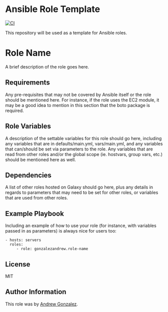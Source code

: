 # Ansible Role Template
[![CI](https://github.com/GonzalezAndrew/ansible-role-template/workflows/CI/badge.svg?event=push)](https://github.com/GonzalezAndrew/ansible-role-template/actions?query=workflow%3ACI)

This repository will be used as a template for Ansible roles.

Role Name
=========

A brief description of the role goes here.

Requirements
------------

Any pre-requisites that may not be covered by Ansible itself or the role should be mentioned here. For instance, if the role uses the EC2 module, it may be a good idea to mention in this section that the boto package is required.

Role Variables
--------------

A description of the settable variables for this role should go here, including any variables that are in defaults/main.yml, vars/main.yml, and any variables that can/should be set via parameters to the role. Any variables that are read from other roles and/or the global scope (ie. hostvars, group vars, etc.) should be mentioned here as well.

Dependencies
------------

A list of other roles hosted on Galaxy should go here, plus any details in regards to parameters that may need to be set for other roles, or variables that are used from other roles.

Example Playbook
----------------

Including an example of how to use your role (for instance, with variables passed in as parameters) is always nice for users too:

    - hosts: servers
      roles:
         - role: gonzalezandrew.role-name

License
-------

MIT

Author Information
------------------

This role was by [Andrew Gonzalez](https://gonzalezandrew.com).
